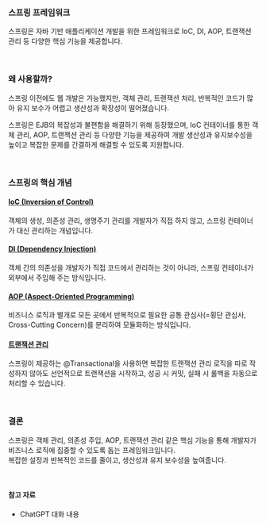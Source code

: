 ### 스프링 프레임워크

스프링은 자바 기반 애플리케이션 개발을 위한 프레임워크로 IoC, DI, AOP, 트랜잭션 관리 등 다양한 핵심 기능을 제공합니다.

<br />

### 왜 사용할까?

스프링 이전에도 웹 개발은 가능했지만, 객체 관리, 트랜잭션 처리, 반복적인 코드가 많아 유지 보수가 어렵고 생산성과 확장성이 떨어졌습니다.

스프링은 EJB의 복잡성과 불편함을 해결하기 위해 등장했으며, IoC 컨테이너를 통한 객체 관리, AOP, 트랜잭션 관리 등 다양한 기능을 제공하여 개발 생산성과 유지보수성을 높이고 복잡한 문제를 간결하게 해결할 수
있도록 지원합니다.

<br />

### 스프링의 핵심 개념

#### [IoC (Inversion of Control)]([Spring%20핵심%20개념]%20IoC.md)

객체의 생성, 의존성 관리, 생명주기 관리를 개발자가 직접 하지 않고, 스프링 컨테이너가 대신 관리하는 개념입니다.

#### [DI (Dependency Injection)]([Spring%20핵심%20개념]%20DI.md)

객체 간의 의존성을 개발자가 직접 코드에서 관리하는 것이 아니라, 스프링 컨테이너가 외부에서 주입해 주는 방식입니다.

#### [AOP (Aspect-Oriented Programming)]([Spring%20핵심%20개념]%20AOP.md)

비즈니스 로직과 별개로 모든 곳에서 반복적으로 필요한 공통 관심사(=횡단 관심사, Cross-Cutting Concern)를 분리하여 모듈화하는 방식입니다.

#### [트랜잭션 관리]([Spring%20핵심%20개념]%20트랜잭션%20관리.md)

스프링이 제공하는 @Transactional을 사용하면 복잡한 트랜잭션 관리 로직을 따로 작성하지 않아도 선언적으로 트랜잭션을 시작하고, 성공 시 커밋, 실패 시 롤백을 자동으로 처리할 수 있습니다.

<br />

### 결론

스프링은 객체 관리, 의존성 주입, AOP, 트랜잭션 관리 같은 핵심 기능을 통해 개발자가 비즈니스 로직에 집중할 수 있도록 돕는 프레임워크입니다.  
복잡한 설정과 반복적인 코드를 줄이고, 생산성과 유지 보수성을 높여줍니다.

<br />

#### 참고 자료

- ChatGPT 대화 내용